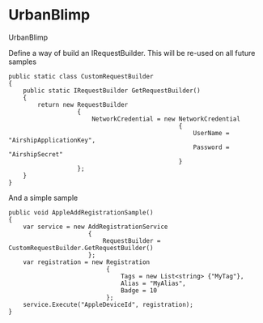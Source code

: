 UrbanBlimp
==========

UrbanBlimp

Define a way of build an IRequestBuilder. This will be re-used on all future samples

    public static class CustomRequestBuilder
    {
        public static IRequestBuilder GetRequestBuilder()
        {
            return new RequestBuilder
                       {
                           NetworkCredential = new NetworkCredential
                                                   {
                                                       UserName = "AirshipApplicationKey",
                                                       Password = "AirshipSecret"
                                                   }
                       };
        }
    }
    
And a simple sample

    public void AppleAddRegistrationSample()
    {
        var service = new AddRegistrationService
                          {
                              RequestBuilder = CustomRequestBuilder.GetRequestBuilder()
                          };
        var registration = new Registration
                               {
                                   Tags = new List<string> {"MyTag"},
                                   Alias = "MyAlias",
                                   Badge = 10
                               };
        service.Execute("AppleDeviceId", registration);
    }